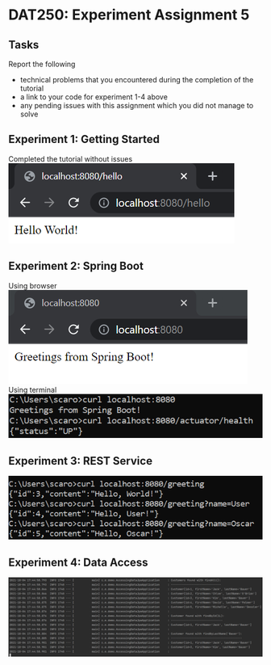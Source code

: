 # DAT250: Experiment Assignment 5

## Tasks
Report the following
* technical problems that you encountered during the completion of the tutorial
* a link to your code for experiment 1-4 above
* any pending issues with this assignment which you did not manage to solve

## Experiment 1: Getting Started
Completed the tutorial without issues  
![getting_started](images/getting_started.png)

## Experiment 2: Spring Boot
Using browser  
![spring_boot](images/spring_boot.PNG)  
Using terminal  
![boot_health](images/boot_health.PNG)

## Experiment 3: REST Service
![rest](images/REST.PNG)

## Experiment 4: Data Access
![data_access](images/data_access.PNG)
